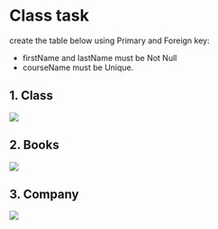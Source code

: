 # Class task 
create the table below using Primary and Foreign key:
* firstName and lastName must be Not Null
* courseName must be Unique. 

## 1. Class
<img src="https://www.thecrazyprogrammer.com/wp-content/uploads/2019/04/Difference-between-Primary-Key-and-Foreign-Key.gif">


## 2. Books
<img src="https://www.codejava.net/images/articles/frameworks/hibernate/one-to-one-xml-mapping/One-to-One%20table%20relationship%20diagram.png">

## 3. Company
<img src="https://www.tutorialrepublic.com/lib/images/foreign-key-relationship-diagram.png">